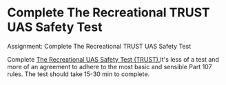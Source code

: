 # Complete The Recreational TRUST UAS Safety Test

Assignment: Complete The Recreational TRUST UAS Safety Test

Complete [The Recreational UAS Safety Test (TRUST).](https%3A//www.faa.gov/uas/recreational_flyers/knowledge_test_updates)It's less of a test and more of an agreement to adhere to the most basic and sensible Part 107 rules. The test should take 15-30 min to complete.